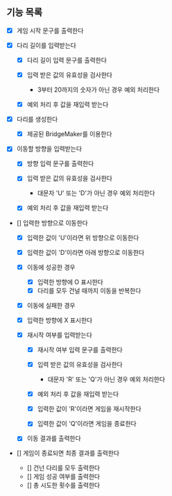 ## 기능 목록

- [x] 게임 시작 문구를 출력한다

- [x] 다리 길이를 입력받는다

  - [x] 다리 길이 입력 문구를 출력한다

  - [x] 입력 받은 값의 유효성을 검사한다
    - 3부터 20까지의 숫자가 아닌 경우 예외 처리한다
  - [x] 예외 처리 후 값을 재입력 받는다

- [x] 다리를 생성한다

  - [x] 제공된 BridgeMaker를 이용한다

- [x] 이동할 방향을 입력받는다

  - [x] 방향 입력 문구를 출력한다

  - [x] 입력 받은 값의 유효성을 검사한다
    - 대문자 'U' 또는 'D'가 아닌 경우 예외 처리한다
  - [x] 예외 처리 후 값을 재입력 받는다

- [] 입력한 방향으로 이동한다

  - [x] 입력한 값이 'U'이라면 위 방향으로 이동한다
  - [x] 입력한 값이 'D'이라면 아래 방향으로 이동한다

  - [x] 이동에 성공한 경우

    - [x] 입력한 방향에 O 표시한다
    - [x] 다리를 모두 건널 때까지 이동을 반복한다

  - [x] 이동에 실패한 경우

  - [x] 입력한 방향에 X 표시한다
  - [x] 재시작 여부를 입력받는다

    - [x] 재시작 여부 입력 문구를 출력한다

    - [x] 입력 받은 값의 유효성을 검사한다
      - 대문자 'R' 또는 'Q'가 아닌 경우 예외 처리한다
    - [x] 예외 처리 후 값을 재입력 받는다

    - [x] 입력한 값이 'R'이라면 게임을 재시작한다
    - [x] 입력한 값이 'Q'이라면 게임을 종료한다

  - [x] 이동 결과를 출력한다

- [] 게임이 종료되면 최종 결과를 출력한다

  - [] 건넌 다리를 모두 출력한다
  - [] 게임 성공 여부를 출력한다
  - [] 총 시도한 횟수를 출력한다
